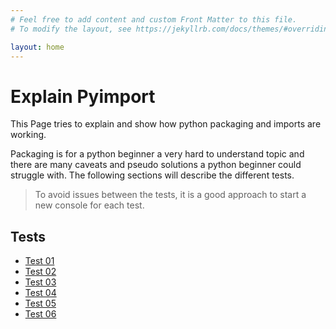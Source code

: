 ```yaml
---
# Feel free to add content and custom Front Matter to this file.
# To modify the layout, see https://jekyllrb.com/docs/themes/#overriding-theme-defaults

layout: home
---
```

# Explain Pyimport

This Page tries to explain and show how python packaging and imports are working.

Packaging is for a python beginner a very hard to understand topic and there are many caveats and pseudo solutions a python beginner could struggle with.
The following sections will describe the different tests.

> To avoid issues between the tests, it is a good approach to start a new console for each test.

## Tests

- [Test 01](https://makanu.github.io/pyimport-explained/test01)
- [Test 02](https://makanu.github.io/pyimport-explained/test02)
- [Test 03](https://makanu.github.io/pyimport-explained/test03)
- [Test 04](https://makanu.github.io/pyimport-explained/test04)
- [Test 05](https://makanu.github.io/pyimport-explained/test05)
- [Test 06](https://makanu.github.io/pyimport-explained/test06)
